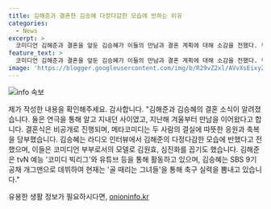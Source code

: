 ```yaml
---
title: 김해준과 결혼한 김승혜 다정다감한 모습에 반하는 이유
categories:
  - News
excerpt: >
  코미디언 김해준과 결혼을 앞둔 김승혜가 이들의 만남과 결혼 계획에 대해 소감을 전했다. 두 사람은 연극을 통해 알고 지내다가 결실을 맺게 되었으며, 결혼식은 가족과 가까운 지인들을 초대한 채로 비공개로 진행될 예정이다. 김승혜는 김해준의 다정한 모습에 반하게 되었으며, 두 사람은 신뢰와 사랑을 바탕으로 특별한 인연이 되기로 결심했다. 두 사람은 1987년생으로 동갑내기 부부로, 각자 코미디와 예능 프로그램을 통해 활약하고 있다.
feature_text: >
  코미디언 김해준과 결혼을 앞둔 김승혜가 이들의 만남과 결혼 계획에 대해 소감을 전했다. 두 사람은 연극을 통해 알고 지내다가 결실을 맺게 되었으며, 결혼식은 가족과 가까운 지인들을 초대한 채로 비공개로 진행될 예정이다. 김승혜는 김해준의 다정한 모습에 반하게 되었으며, 두 사람은 신뢰와 사랑을 바탕으로 특별한 인연이 되기로 결심했다. 두 사람은 1987년생으로 동갑내기 부부로, 각자 코미디와 예능 프로그램을 통해 활약하고 있다.
image: 'https://blogger.googleusercontent.com/img/b/R29vZ2xl/AVvXsEixyZcFfHzMRdzZMjFBmAUKJYCLCGyLL1o632UiGVXcaFdKo_bkvkuCioo0uUKlGfBVcT3P84aROyZIXSBEx3Aw5nCQ3pTgDom1WDC4m8eifvWiAmWEEVb4x6G_l8C0QH225ldMjyaFvpxGEBGNO37VmDTDMHGhJPq73UglMfDca1-0aw/s1600/blogspot.png'
---
```


<p><img src="https://blogger.googleusercontent.com/img/b/R29vZ2xl/AVvXsEixyZcFfHzMRdzZMjFBmAUKJYCLCGyLL1o632UiGVXcaFdKo_bkvkuCioo0uUKlGfBVcT3P84aROyZIXSBEx3Aw5nCQ3pTgDom1WDC4m8eifvWiAmWEEVb4x6G_l8C0QH225ldMjyaFvpxGEBGNO37VmDTDMHGhJPq73UglMfDca1-0aw/s1600/blogspot.png" alt="info 속보" /></p>

<p>제가 작성한 내용을 확인해주세요. 감사합니다.
"김해준과 김승혜의 결혼 소식이 알려졌습니다. 둘은 연극을 통해 알고 지내던 사이였고, 지난해 겨울부터 만남을 이어왔다고 합니다. 결혼식은 비공개로 진행되며, 메타코미디는 두 사람의 결실에 따뜻한 응원과 축복을 당부했습니다. 김승혜는 라디오 인터뷰에서 김해준의 다정다감한 모습에 반했다고 전했으며, 이들은 코미디언 부부로서의 모델로 김원효, 심진화를 꼽기도 했습니다. 김해준은 tvN 예능 '코미디 빅리그'와 유튜브 등을 통해 활동하고 있으며, 김승혜는 SBS 9기 공채 개그맨으로 데뷔하여 현재는 '골 때리는 그녀들'을 통해 축구 실력을 뽐내고 있습니다."</p>
유용한 생활 정보가 필요하시다면, <a href="https://onioninfo.kr" rel="dofollow">onioninfo.kr</a>



